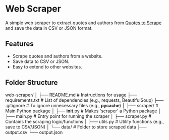 # Web Scraper

A simple web scraper to extract quotes and authors from [Quotes to Scrape](https://quotes.toscrape.com/) and save the data in CSV or JSON format.  

## Features
- Scrape quotes and authors from a website.
- Save data to CSV or JSON.
- Easy to extend to other websites.

## Folder Structure


web-scraper/
│
├── README.md                 # Instructions for usage
├── requirements.txt          # List of dependencies (e.g., requests, BeautifulSoup)
├── .gitignore                # To ignore unnecessary files (e.g., __pycache__)
│
├── scraper/                  # Main Python package
│   ├── __init__.py           # Makes 'scraper' a Python package
│   ├── main.py               # Entry point for running the scraper
│   ├── scraper.py            # Contains the scraping logic/functions
│   ├── utils.py              # Utility functions (e.g., save to CSV/JSON)
│
└── data/                     # Folder to store scraped data
    ├── output.csv
    └── output.json

